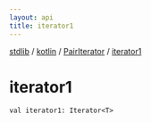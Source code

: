 ```yaml
---
layout: api
title: iterator1
---
```

[stdlib](../../index.html) / [kotlin](../index.html) / [PairIterator](index.html) / [iterator1](iterator1.html)

# iterator1

```
val iterator1: Iterator<T>
```
